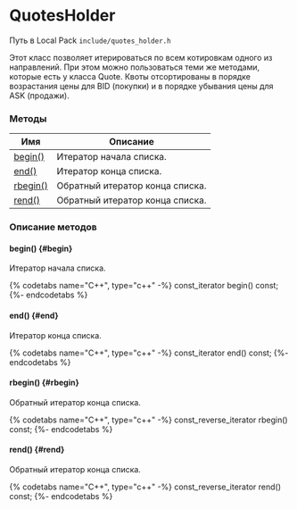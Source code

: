 # QuotesHolder

Путь в Local Pack `include/quotes_holder.h`

Этот класс позволяет итерироваться по всем котировкам одного из направлений.
При этом можно пользоваться теми же методами, которые есть у класса Quote.
Квоты отсортированы в порядке возрастания цены для BID (покупки) и в порядке убывания цены для ASK (продажи).

### Методы

| Имя | Описание |
| --- | --- |
| [begin()](#begin) | Итератор начала списка. |
| [end()](#end) | Итератор конца списка. |
| [rbegin()](#rbegin) | Обратный итератор конца списка. |
| [rend()](#rend) | Обратный итератор конца списка. |

### Описание методов

#### begin() {#begin}

Итератор начала списка.

{% codetabs name="C++", type="c++" -%}
const_iterator begin() const;
{%- endcodetabs %}

#### end() {#end}

Итератор конца списка.

{% codetabs name="C++", type="c++" -%}
const_iterator end() const;
{%- endcodetabs %}

#### rbegin() {#rbegin}

Обратный итератор конца списка.

{% codetabs name="C++", type="c++" -%}
const_reverse_iterator rbegin() const;
{%- endcodetabs %}

#### rend() {#rend}

Обратный итератор конца списка.

{% codetabs name="C++", type="c++" -%}
const_reverse_iterator rend() const;
{%- endcodetabs %}
